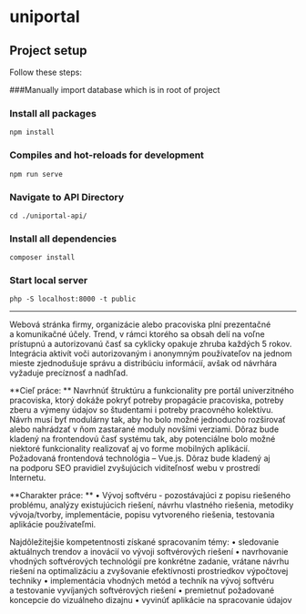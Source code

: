 # uniportal

## Project setup
Follow these steps:

###Manually import database which is in root of project

### Install all packages
```
npm install
```

### Compiles and hot-reloads for development
```
npm run serve
```

### Navigate to API Directory
```
cd ./uniportal-api/
```
### Install all dependencies
```
composer install
```
### Start local server
```
php -S localhost:8000 -t public
```
_________________________________________________________________________________________________________________________________________________

Webová stránka firmy, organizácie alebo pracoviska plní prezentačné a komunikačné účely. Trend, v rámci ktorého sa obsah delí na voľne prístupnú a autorizovanú časť sa cyklicky opakuje zhruba každých 5 rokov. Integrácia aktivít voči autorizovaným i anonymným používateľov na jednom mieste zjednodušuje správu a distribúciu informácií, avšak od návrhára vyžaduje precíznosť a nadhľad.

**Cieľ práce: **
Navrhnúť štruktúru a funkcionality pre portál univerzitného pracoviska, ktorý dokáže pokryť potreby propagácie pracoviska, potreby zberu a výmeny údajov so študentami i potreby pracovného kolektívu.
Návrh musí byť modulárny tak, aby ho bolo možné jednoducho rozširovať alebo nahrádzať v ňom zastarané moduly novšími verziami. Dôraz bude kladený na frontendovú časť systému tak, aby potenciálne bolo možné niektoré funkcionality realizovať aj vo forme mobilných aplikácií.
Požadovaná frontendová technológia – Vue.js. Dôraz bude kladený aj na podporu SEO pravidiel zvyšujúcich viditeľnosť webu v prostredí Internetu.

**Charakter práce: **
• Vývoj softvéru - pozostávajúci z popisu riešeného problému, analýzy existujúcich riešení, návrhu vlastného riešenia, metodiky vývoja/tvorby, implementácie, popisu vytvoreného riešenia, testovania aplikácie používateľmi.

Najdôležitejšie kompetentnosti získané spracovaním témy:
• sledovanie aktuálnych trendov a inovácií vo vývoji softvérových riešení
• navrhovanie vhodných softvérových technológií pre konkrétne zadanie, vrátane návrhu riešení na optimalizáciu a zvyšovanie efektívnosti prostriedkov výpočtovej techniky
• implementácia vhodných metód a techník na vývoj softvéru a testovanie vyvíjaných softvérových riešení
• premietnuť požadované koncepcie do vizuálneho dizajnu
• vyvinúť aplikácie na spracovanie údajov

